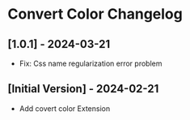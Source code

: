 # Convert Color Changelog

## [1.0.1] - 2024-03-21
- Fix: Css name regularization error problem 

## [Initial Version] - 2024-02-21
- Add covert color Extension
